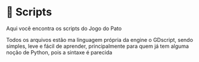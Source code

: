 <h1>🦆 Scripts</h1>
<p>Aqui você encontra os scripts do Jogo do Pato</p>

<p>Todos os arquivos estão ma linguagem própria da engine o GDscript, sendo simples, leve e fácil de aprender, principalmente para quem já tem alguma noção de Python, pois a sintaxe é parecida</p>